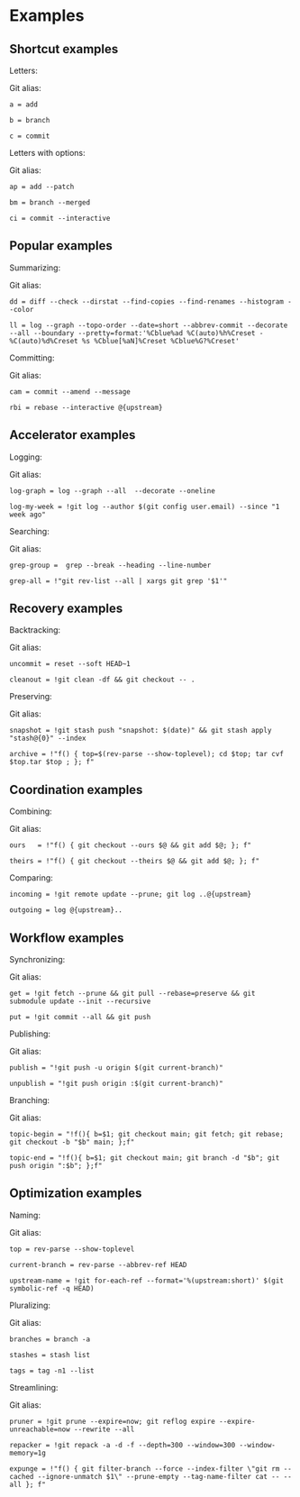# Examples


## Shortcut examples

Letters:

Git alias:

```git
a = add

b = branch

c = commit
```

Letters with options:

Git alias:

```git
ap = add --patch

bm = branch --merged

ci = commit --interactive
```


## Popular examples

Summarizing:

Git alias:

```git
dd = diff --check --dirstat --find-copies --find-renames --histogram --color

ll = log --graph --topo-order --date=short --abbrev-commit --decorate --all --boundary --pretty=format:'%Cblue%ad %C(auto)%h%Creset -%C(auto)%d%Creset %s %Cblue[%aN]%Creset %Cblue%G?%Creset'
```

Committing:

Git alias:

```git
cam = commit --amend --message

rbi = rebase --interactive @{upstream}
```


## Accelerator examples

Logging:

Git alias:

```git
log-graph = log --graph --all  --decorate --oneline

log-my-week = !git log --author $(git config user.email) --since "1 week ago"
```

Searching:

Git alias:

```git
grep-group =  grep --break --heading --line-number

grep-all = !"git rev-list --all | xargs git grep '$1'"
```


## Recovery examples

Backtracking:

Git alias:

```git
uncommit = reset --soft HEAD~1

cleanout = !git clean -df && git checkout -- .
```

Preserving:

Git alias:

```git
snapshot = !git stash push "snapshot: $(date)" && git stash apply "stash@{0}" --index

archive = !"f() { top=$(rev-parse --show-toplevel); cd $top; tar cvf $top.tar $top ; }; f"
```


## Coordination examples

Combining:

Git alias:

```git
ours   = !"f() { git checkout --ours $@ && git add $@; }; f"

theirs = !"f() { git checkout --theirs $@ && git add $@; }; f"
```

Comparing:

```gitlias
incoming = !git remote update --prune; git log ..@{upstream}

outgoing = log @{upstream}..
```


## Workflow examples

Synchronizing:

Git alias:

```git
get = !git fetch --prune && git pull --rebase=preserve && git submodule update --init --recursive

put = !git commit --all && git push
```

Publishing:

Git alias:

```git
publish = "!git push -u origin $(git current-branch)"

unpublish = "!git push origin :$(git current-branch)"
```

Branching:

Git alias:

```git
topic-begin = "!f(){ b=$1; git checkout main; git fetch; git rebase; git checkout -b "$b" main; };f"

topic-end = "!f(){ b=$1; git checkout main; git branch -d "$b"; git push origin ":$b"; };f"
```


## Optimization examples

Naming:

Git alias:

```git
top = rev-parse --show-toplevel

current-branch = rev-parse --abbrev-ref HEAD

upstream-name = !git for-each-ref --format='%(upstream:short)' $(git symbolic-ref -q HEAD)
```

Pluralizing:

Git alias:

```git
branches = branch -a

stashes = stash list

tags = tag -n1 --list
```

Streamlining:

Git alias:

```git
pruner = !git prune --expire=now; git reflog expire --expire-unreachable=now --rewrite --all

repacker = !git repack -a -d -f --depth=300 --window=300 --window-memory=1g

expunge = !"f() { git filter-branch --force --index-filter \"git rm --cached --ignore-unmatch $1\" --prune-empty --tag-name-filter cat -- --all }; f"
```
